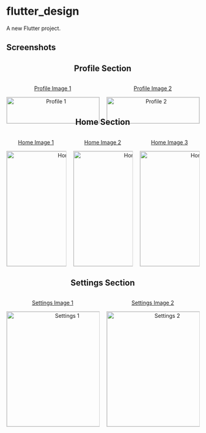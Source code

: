 # flutter_design

A new Flutter project.

## Screenshots

<div align="center">

  <!-- Profile Section -->
  <div style="margin-bottom: 30px;">
    <h2>Profile Section</h2>
    <div style="display: grid; grid-template-columns: repeat(auto-fit, minmax(150px, 1fr)); gap: 20px;">
      <div>
        <a href="https://github.com/your_project/profile1">
          <p>Profile Image 1</p>
          <img src="https://via.placeholder.com/150" alt="Profile 1" style="width: 100%; border: 1px solid #ccc;" />
        </a>
      </div>
      <div>
        <a href="https://github.com/your_project/profile2">
          <p>Profile Image 2</p>
          <img src="https://via.placeholder.com/150" alt="Profile 2" style="width: 100%; border: 1px solid #ccc;" />
        </a>
      </div>
    </div>
  </div>

  <!-- Home Section -->
  <div style="margin-bottom: 30px;">
    <h2>Home Section</h2>
    <div style="display: grid; grid-template-columns: repeat(auto-fit, minmax(150px, 1fr)); gap: 20px;">
      <div>
        <a href="https://github.com/your_project/home1">
          <p>Home Image 1</p>
          <img src="https://via.placeholder.com/150" alt="Home 1" style="width: 300; border: 1px solid #ccc;" />
        </a>
      </div>
      <div>
        <a href="https://github.com/your_project/home2">
          <p>Home Image 2</p>
          <img src="https://via.placeholder.com/150" alt="Home 2" style="width: 300; border: 1px solid #ccc;" />
        </a>
      </div>
      <div>
        <a href="https://github.com/your_project/home3">
          <p>Home Image 3</p>
          <img src="https://via.placeholder.com/150" alt="Home 3" style="width: 300; border: 1px solid #ccc;" />
        </a>
      </div>
    </div>
  </div>

  <!-- Settings Section -->
  <div style="margin-bottom: 30px;">
    <h2>Settings Section</h2>
    <div style="display: grid; grid-template-columns: repeat(auto-fit, minmax(150px, 1fr)); gap: 20px;">
      <div>
        <a href="https://github.com/your_project/settings1">
          <p>Settings Image 1</p>
          <img src="https://via.placeholder.com/150" alt="Settings 1" style="width: 300; border: 1px solid #ccc;" />
        </a>
      </div>
      <div>
        <a href="https://github.com/your_project/settings2">
          <p>Settings Image 2</p>
          <img src="https://via.placeholder.com/150" alt="Settings 2" style="width: 300; border: 1px solid #ccc;" />
        </a>
      </div>
    </div>
  </div>

</div>
